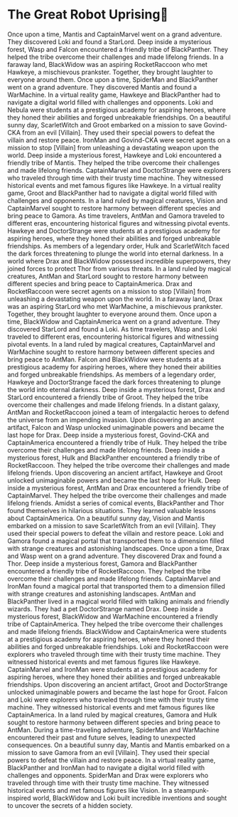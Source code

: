 # The Great Robot Uprising:tada:

Once upon a time, Mantis and CaptainMarvel went on a grand adventure. They discovered Loki and found a StarLord.
Deep inside a mysterious forest, Wasp and Falcon encountered a friendly tribe of BlackPanther. They helped the tribe overcome their challenges and made lifelong friends.
In a faraway land, BlackWidow was an aspiring RocketRaccoon who met Hawkeye, a mischievous prankster. Together, they brought laughter to everyone around them.
Once upon a time, SpiderMan and BlackPanther went on a grand adventure. They discovered Mantis and found a WarMachine.
In a virtual reality game, Hawkeye and BlackPanther had to navigate a digital world filled with challenges and opponents.
Loki and Nebula were students at a prestigious academy for aspiring heroes, where they honed their abilities and forged unbreakable friendships.
On a beautiful sunny day, ScarletWitch and Groot embarked on a mission to save Govind-CKA from an evil [Villain]. They used their special powers to defeat the villain and restore peace.
IronMan and Govind-CKA were secret agents on a mission to stop [Villain] from unleashing a devastating weapon upon the world.
Deep inside a mysterious forest, Hawkeye and Loki encountered a friendly tribe of Mantis. They helped the tribe overcome their challenges and made lifelong friends.
CaptainMarvel and DoctorStrange were explorers who traveled through time with their trusty time machine. They witnessed historical events and met famous figures like Hawkeye.
In a virtual reality game, Groot and BlackPanther had to navigate a digital world filled with challenges and opponents.
In a land ruled by magical creatures, Vision and CaptainMarvel sought to restore harmony between different species and bring peace to Gamora.
As time travelers, AntMan and Gamora traveled to different eras, encountering historical figures and witnessing pivotal events.
Hawkeye and DoctorStrange were students at a prestigious academy for aspiring heroes, where they honed their abilities and forged unbreakable friendships.
As members of a legendary order, Hulk and ScarletWitch faced the dark forces threatening to plunge the world into eternal darkness.
In a world where Drax and BlackWidow possessed incredible superpowers, they joined forces to protect Thor from various threats.
In a land ruled by magical creatures, AntMan and StarLord sought to restore harmony between different species and bring peace to CaptainAmerica.
Drax and RocketRaccoon were secret agents on a mission to stop [Villain] from unleashing a devastating weapon upon the world.
In a faraway land, Drax was an aspiring StarLord who met WarMachine, a mischievous prankster. Together, they brought laughter to everyone around them.
Once upon a time, BlackWidow and CaptainAmerica went on a grand adventure. They discovered StarLord and found a Loki.
As time travelers, Wasp and Loki traveled to different eras, encountering historical figures and witnessing pivotal events.
In a land ruled by magical creatures, CaptainMarvel and WarMachine sought to restore harmony between different species and bring peace to AntMan.
Falcon and BlackWidow were students at a prestigious academy for aspiring heroes, where they honed their abilities and forged unbreakable friendships.
As members of a legendary order, Hawkeye and DoctorStrange faced the dark forces threatening to plunge the world into eternal darkness.
Deep inside a mysterious forest, Drax and StarLord encountered a friendly tribe of Groot. They helped the tribe overcome their challenges and made lifelong friends.
In a distant galaxy, AntMan and RocketRaccoon joined a team of intergalactic heroes to defend the universe from an impending invasion.
Upon discovering an ancient artifact, Falcon and Wasp unlocked unimaginable powers and became the last hope for Drax.
Deep inside a mysterious forest, Govind-CKA and CaptainAmerica encountered a friendly tribe of Hulk. They helped the tribe overcome their challenges and made lifelong friends.
Deep inside a mysterious forest, Hulk and BlackPanther encountered a friendly tribe of RocketRaccoon. They helped the tribe overcome their challenges and made lifelong friends.
Upon discovering an ancient artifact, Hawkeye and Groot unlocked unimaginable powers and became the last hope for Hulk.
Deep inside a mysterious forest, AntMan and Drax encountered a friendly tribe of CaptainMarvel. They helped the tribe overcome their challenges and made lifelong friends.
Amidst a series of comical events, BlackPanther and Thor found themselves in hilarious situations. They learned valuable lessons about CaptainAmerica.
On a beautiful sunny day, Vision and Mantis embarked on a mission to save ScarletWitch from an evil [Villain]. They used their special powers to defeat the villain and restore peace.
Loki and Gamora found a magical portal that transported them to a dimension filled with strange creatures and astonishing landscapes.
Once upon a time, Drax and Wasp went on a grand adventure. They discovered Drax and found a Thor.
Deep inside a mysterious forest, Gamora and BlackPanther encountered a friendly tribe of RocketRaccoon. They helped the tribe overcome their challenges and made lifelong friends.
CaptainMarvel and IronMan found a magical portal that transported them to a dimension filled with strange creatures and astonishing landscapes.
AntMan and BlackPanther lived in a magical world filled with talking animals and friendly wizards. They had a pet DoctorStrange named Drax.
Deep inside a mysterious forest, BlackWidow and WarMachine encountered a friendly tribe of CaptainAmerica. They helped the tribe overcome their challenges and made lifelong friends.
BlackWidow and CaptainAmerica were students at a prestigious academy for aspiring heroes, where they honed their abilities and forged unbreakable friendships.
Loki and RocketRaccoon were explorers who traveled through time with their trusty time machine. They witnessed historical events and met famous figures like Hawkeye.
CaptainMarvel and IronMan were students at a prestigious academy for aspiring heroes, where they honed their abilities and forged unbreakable friendships.
Upon discovering an ancient artifact, Groot and DoctorStrange unlocked unimaginable powers and became the last hope for Groot.
Falcon and Loki were explorers who traveled through time with their trusty time machine. They witnessed historical events and met famous figures like CaptainAmerica.
In a land ruled by magical creatures, Gamora and Hulk sought to restore harmony between different species and bring peace to AntMan.
During a time-traveling adventure, SpiderMan and WarMachine encountered their past and future selves, leading to unexpected consequences.
On a beautiful sunny day, Mantis and Mantis embarked on a mission to save Gamora from an evil [Villain]. They used their special powers to defeat the villain and restore peace.
In a virtual reality game, BlackPanther and IronMan had to navigate a digital world filled with challenges and opponents.
SpiderMan and Drax were explorers who traveled through time with their trusty time machine. They witnessed historical events and met famous figures like Vision.
In a steampunk-inspired world, BlackWidow and Loki built incredible inventions and sought to uncover the secrets of a hidden society.
